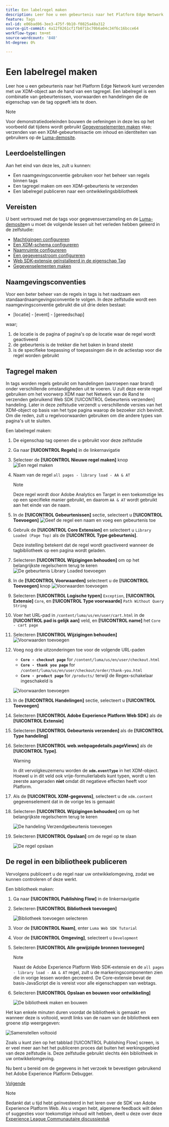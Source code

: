 ```yaml
---
title: Een labelregel maken
description: Leer hoe u een gebeurtenis naar het Platform Edge Network kunt verzenden met uw XDM-object aan de hand van een tagregel. Deze les maakt deel uit van de Zelfstudie Adobe Experience Cloud met Web SDK implementeren.
feature: Tags
exl-id: e06bad06-3ee3-475f-9b10-f0825a48a312
source-git-commit: 4a12f8261cf1fb071bc70b6a04c34f6c16bcce64
workflow-type: tm+mt
source-wordcount: '848'
ht-degree: 0%

---
```


# Een labelregel maken

Leer hoe u een gebeurtenis naar het Platform Edge Network kunt verzenden met uw XDM-object aan de hand van een tagregel. Een labelregel is een combinatie van gebeurtenissen, voorwaarden en handelingen die de eigenschap van de tag opgeeft iets te doen.

>[!NOTE]
>
> Voor demonstratiedoeleinden bouwen de oefeningen in deze les op het voorbeeld dat tijdens wordt gebruikt [Gegevenselementen maken](create-data-elements.md) stap; verzenden van een XDM-gebeurtenisactie om inhoud en identiteiten van gebruikers op de [Luma-demosite](https://luma.enablementadobe.com/content/luma/us/en.html).


## Leerdoelstellingen

Aan het eind van deze les, zult u kunnen:

* Een naamgevingsconventie gebruiken voor het beheer van regels binnen tags
* Een tagregel maken om een XDM-gebeurtenis te verzenden
* Een labelregel publiceren naar een ontwikkelingsbibliotheek


## Vereisten

U bent vertrouwd met de tags voor gegevensverzameling en de [Luma-demosite](https://luma.enablementadobe.com/content/luma/us/en.html)en u moet de volgende lessen uit het verleden hebben geleerd in de zelfstudie:

* [Machtigingen configureren](configure-permissions.md)
* [Een XDM-schema configureren](configure-schemas.md)
* [Naamruimte configureren](configure-identities.md)
* [Een gegevensstroom configureren](configure-datastream.md)
* [Web SDK-extensie geïnstalleerd in de eigenschap Tag](install-web-sdk.md)
* [Gegevenselementen maken](create-data-elements.md)

## Naamgevingsconventies

Voor een beter beheer van de regels in tags is het raadzaam een standaardnaamgevingsconventie te volgen. In deze zelfstudie wordt een naamgevingsconventie gebruikt die uit drie delen bestaat:

* [locatie] - [event] - [gereedschap]

waar;

1. de locatie is de pagina of pagina&#39;s op de locatie waar de regel wordt geactiveerd
1. de gebeurtenis is de trekker die het baken in brand steekt
1. is de specifieke toepassing of toepassingen die in de actiestap voor die regel worden gebruikt


## Tagregel maken

In tags worden regels gebruikt om handelingen (aanroepen naar brand) onder verschillende omstandigheden uit te voeren. U zult deze eerste regel gebruiken om het voorwerp XDM naar het Netwerk van de Rand te verzenden gebruikend Web SDK [!UICONTROL Gebeurtenis verzenden] handeling. Later in deze zelfstudie verzendt u verschillende versies van het XDM-object op basis van het type pagina waarop de bezoeker zich bevindt. Om die reden, zult u regelvoorwaarden gebruiken om die andere types van pagina&#39;s uit te sluiten.

Een labelregel maken:

1. De eigenschap tag openen die u gebruikt voor deze zelfstudie
1. Ga naar **[!UICONTROL Regels]** in de linkernavigatie
1. Selecteer de **[!UICONTROL Nieuwe regel maken]** knop
   ![Een regel maken](assets/rules-create.png)
1. Naam van de regel `all pages - library load - AA & AT`

   >[!NOTE]
   >
   > Deze regel wordt door Adobe Analytics en Target in een toekomstige les op een specifieke manier gebruikt, en daarom `AA & AT` wordt gebruikt aan het einde van de naam.

1. In de **[!UICONTROL Gebeurtenissen]** sectie, selecteert u **[!UICONTROL Toevoegen]**
   ![Geef de regel een naam en voeg een gebeurtenis toe](assets/rule-name.png)
1. Gebruik de **[!UICONTROL Core Extension]** en selecteert u `Library Loaded (Page Top)` als de **[!UICONTROL Type gebeurtenis]**.

   Deze instelling betekent dat de regel wordt geactiveerd wanneer de tagbibliotheek op een pagina wordt geladen.
1. Selecteren **[!UICONTROL Wijzigingen behouden]** om op het belangrijkste regelscherm terug te keren
   ![De gebeurtenis Library Loaded toevoegen](assets/rule-event-pagetop.png)
1. In de **[!UICONTROL Voorwaarden]** selecteert u de **[!UICONTROL Toevoegen]** knop
   ![Voorwaarden toevoegen](assets/rules-add-conditions.png)
1. Selecteren **[!UICONTROL Logische typen]** `Exception`, **[!UICONTROL Extensie]** `Core`, en **[!UICONTROL Type voorwaarde]** `Path Without Query String`
1. Voer het URL-pad in `/content/luma/us/en/user/cart.html` in de **[!UICONTROL pad is gelijk aan]** veld, en **[!UICONTROL name]** het `Core - cart page`
1. Selecteren **[!UICONTROL Wijzigingen behouden]**
   ![Voorwaarden toevoegen](assets/rule-condition-exception.png)
1. Voeg nog drie uitzonderingen toe voor de volgende URL-paden

   * **`Core - checkout page`** for `/content/luma/us/en/user/checkout.html`
   * **`Core - thank you page`** for `/content/luma/us/en/user/checkout/order/thank-you.html`
   * **`Core - product page`** for `/products/` terwijl de Regex-schakelaar ingeschakeld is

   ![Voorwaarden toevoegen](assets/rule-condition-exception-all.png)

1. In de **[!UICONTROL Handelingen]** sectie, selecteert u **[!UICONTROL Toevoegen]**
1. Selecteren **[!UICONTROL Adobe Experience Platform Web SDK]** als de **[!UICONTROL Extensie]**
1. Selecteren **[!UICONTROL Gebeurtenis verzenden]** als de **[!UICONTROL Type handeling]**
1. Selecteren **[!UICONTROL web.webpagedetails.pageViews]** als de **[!UICONTROL Type]**.

   >[!WARNING]
   >
   > In dit vervolgkeuzemenu worden de **`xdm.eventType`** in het XDM-object. Hoewel u in dit veld ook vrije-formulierlabels kunt typen, wordt u ten zeerste aangeraden **niet** omdat dit negatieve effecten heeft voor Platform.

1. Als de **[!UICONTROL XDM-gegevens]**, selecteert u de `xdm.content` gegevenselement dat in de vorige les is gemaakt
1. Selecteren **[!UICONTROL Wijzigingen behouden]** om op het belangrijkste regelscherm terug te keren

   ![De handeling Verzendgebeurtenis toevoegen](assets/rule-set-action-xdm.png)
1. Selecteren **[!UICONTROL Opslaan]** om de regel op te slaan

   ![De regel opslaan](assets/rule-save.png)

## De regel in een bibliotheek publiceren

Vervolgens publiceert u de regel naar uw ontwikkelomgeving, zodat we kunnen controleren of deze werkt.

Een bibliotheek maken:

1. Ga naar **[!UICONTROL Publishing Flow]** in de linkernavigatie
1. Selecteren **[!UICONTROL Bibliotheek toevoegen]**

   ![Bibliotheek toevoegen selecteren](assets/rule-publish-library.png)
1. Voor de **[!UICONTROL Naam]**, enter `Luma Web SDK Tutorial`
1. Voor de **[!UICONTROL Omgeving]**, selecteert u `Development`
1. Selecteren  **[!UICONTROL Alle gewijzigde bronnen toevoegen]**

   >[!NOTE]
   >
   >    Naast de Adobe Experience Platform Web SDK-extensie en de `all pages - library load - AA & AT` regel, zult u de markeringscomponenten zien die in vorige lessen worden gecreeerd. De Core-extensie bevat de basis-JavaScript die is vereist voor alle eigenschappen van webtags.

1. Selecteren **[!UICONTROL Opslaan en bouwen voor ontwikkeling]**

   ![De bibliotheek maken en bouwen](assets/rule-publish-add-all-changes.png)

Het kan enkele minuten duren voordat de bibliotheek is gemaakt en wanneer deze is voltooid, wordt links van de naam van de bibliotheek een groene stip weergegeven:

![Samenstellen voltooid](assets/rule-publish-success.png)

Zoals u kunt zien op het tabblad [!UICONTROL Publishing Flow] screen, is er veel meer aan het het publiceren proces dat buiten het werkingsgebied van deze zelfstudie is. Deze zelfstudie gebruikt slechts één bibliotheek in uw ontwikkelomgeving.

Nu bent u bereid om de gegevens in het verzoek te bevestigen gebruikend het Adobe Experience Platform Debugger.

[Volgende ](validate-with-debugger.md)

>[!NOTE]
>
>Bedankt dat u tijd hebt geïnvesteerd in het leren over de SDK van Adobe Experience Platform Web. Als u vragen hebt, algemene feedback wilt delen of suggesties voor toekomstige inhoud wilt hebben, deelt u deze over deze [Experience League Communautaire discussiestuk](https://experienceleaguecommunities.adobe.com/t5/adobe-experience-platform-launch/tutorial-discussion-implement-adobe-experience-cloud-with-web/td-p/444996)
